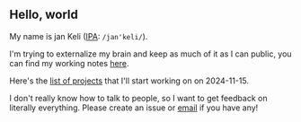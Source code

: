 ## Hello, world
My name is jan Keli ([IPA](https://en.wikipedia.org/wiki/International_Phonetic_Alphabet): `/jan'keli/`).

I'm trying to externalize my brain and keep as much of it as I can public, you can find my working notes [here](https://jankeli.github.io).

Here's the [list of projects](https://jankeli.github.io/now/) that I'll start working on on 2024-11-15.

I don't really know how to talk to people, so I want to get feedback on literally everything. Please create an issue or [email](mailto:janelikan@proton.me) if you have any!
